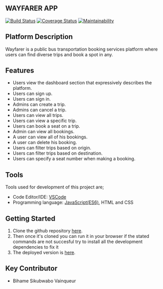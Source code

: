 ## WAYFARER APP

[![Build Status](https://travis-ci.org/WinnersProx/way-farer-app.svg?branch=develop)](https://travis-ci.org/WinnersProx/way-farer-app) [![Coverage Status](https://coveralls.io/repos/github/WinnersProx/way-farer-app/badge.svg)](https://coveralls.io/github/WinnersProx/way-farer-app?branch=ft-cancel-trip-167417689) [![Maintainability](https://api.codeclimate.com/v1/badges/ac59e2bbb7a54a77685e/maintainability)](https://codeclimate.com/github/WinnersProx/way-farer-app/maintainability)

## Platform Description

 Wayfarer is a public bus transportation booking services platform where users can find diverse trips and book a spot in any.

## Features

- Users view the dashboard section that expressively describes the platform.
- Users can sign up.
- Users can sign in.
- Admins can create a trip.
- Admins can cancel a trip.
- Users can view all trips.
- Users can view a specific trip.
- Users can book a seat on a trip.
- Admin can view all bookings.
- A user can view all of his bookings.
- A user can delete his booking.
- Users can filter trips based on origin.
- Users can filter trips based on destination.
- Users can specify a seat number when making a booking.

## Tools

Tools used for development of this project are;
- Code Editor/IDE: [VSCode](https://code.visualstudio.com)
- Programming language: [JavaScript(ES6)](https://developer.mozilla.org/en-US/docs/Web/JavaScript/), HTML and CSS

## Getting Started

1. Clone the github repository [here](https://github.com/WinnersProx/way-farer-app). 
2. Then once it's cloned you can run it in your browser
if the stated commands are not succesful try to install all the development dependencies to fix it
3. The deployed version is [here](https://winnersprox.github.io/way-farer-app).

## Key Contributor

- Bihame Sikubwabo Vainqueur
